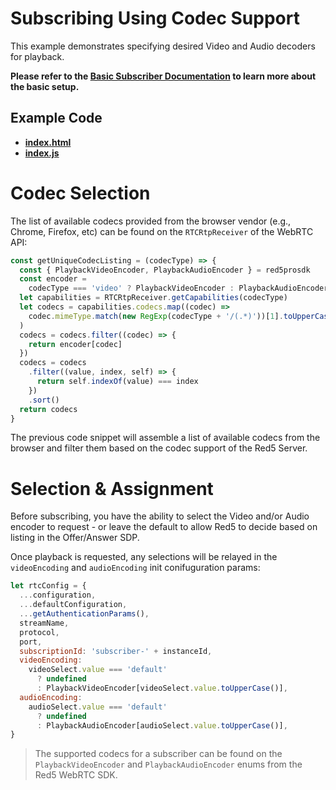 # Subscribing Using Codec Support

This example demonstrates specifying desired Video and Audio decoders for playback.

**Please refer to the [Basic Subscriber Documentation](../subscribe/README.md) to learn more about the basic setup.**

## Example Code

- **[index.html](index.html)**
- **[index.js](index.js)**

# Codec Selection

The list of available codecs provided from the browser vendor (e.g., Chrome, Firefox, etc) can be found on the `RTCRtpReceiver` of the WebRTC API:

```js
const getUniqueCodecListing = (codecType) => {
  const { PlaybackVideoEncoder, PlaybackAudioEncoder } = red5prosdk
  const encoder =
    codecType === 'video' ? PlaybackVideoEncoder : PlaybackAudioEncoder
  let capabilities = RTCRtpReceiver.getCapabilities(codecType)
  let codecs = capabilities.codecs.map((codec) =>
    codec.mimeType.match(new RegExp(codecType + '/(.*)'))[1].toUpperCase()
  )
  codecs = codecs.filter((codec) => {
    return encoder[codec]
  })
  codecs = codecs
    .filter((value, index, self) => {
      return self.indexOf(value) === index
    })
    .sort()
  return codecs
}
```

The previous code snippet will assemble a list of available codecs from the browser and filter them based on the codec support of the Red5 Server.

# Selection & Assignment

Before subscribing, you have the ability to select the Video and/or Audio encoder to request - or leave the default to allow Red5 to decide based on listing in the Offer/Answer SDP.

Once playback is requested, any selections will be relayed in the `videoEncoding` and `audioEncoding` init conifuguration params:

```js
let rtcConfig = {
  ...configuration,
  ...defaultConfiguration,
  ...getAuthenticationParams(),
  streamName,
  protocol,
  port,
  subscriptionId: 'subscriber-' + instanceId,
  videoEncoding:
    videoSelect.value === 'default'
      ? undefined
      : PlaybackVideoEncoder[videoSelect.value.toUpperCase()],
  audioEncoding:
    audioSelect.value === 'default'
      ? undefined
      : PlaybackAudioEncoder[audioSelect.value.toUpperCase()],
}
```

> The supported codecs for a subscriber can be found on the `PlaybackVideoEncoder` and `PlaybackAudioEncoder` enums from the Red5 WebRTC SDK.
